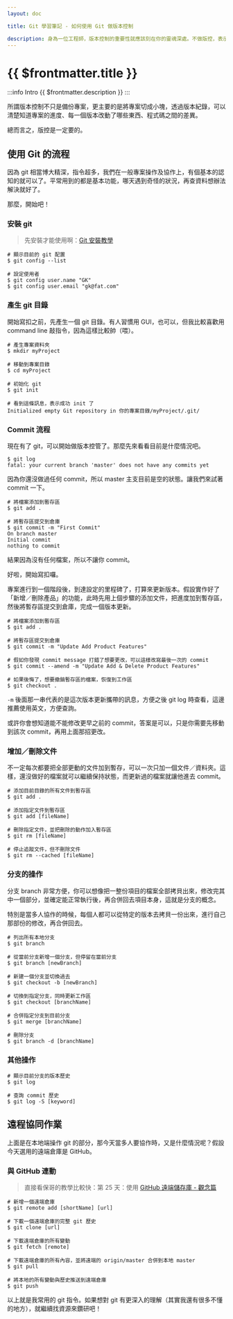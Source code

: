 ```yaml
---
layout: doc

title: Git 學習筆記 - 如何使用 Git 做版本控制

description: 身為一位工程師，版本控制的重要性就應該刻在你的靈魂深處。不做版控，表示你必需冒著風險修復更動程式碼之後出現的 bug，也代表你的網站被攻擊之後，沒辦法恢復到原來的狀態。
---
```


# {{ $frontmatter.title }}

:::info Intro
{{ $frontmatter.description }}
:::

所謂版本控制不只是備份專案，更主要的是將專案切成小塊，透過版本紀錄，可以清楚知道專案的進度、每一個版本改動了哪些東西、程式碼之間的差異。

總而言之，版控是一定要的。

## 使用 Git 的流程

因為 git 相當博大精深，指令超多，我們在一般專案操作及協作上，有個基本的認知的就可以了。平常用到的都是基本功能，哪天遇到奇怪的狀況，再查資料想辦法解決就好了。

那麼，開始吧！

### 安裝 git

> 先安裝才能使用啊：[Git 安裝教學](https://git-scm.com/book/zh-tw/v2/%E9%96%8B%E5%A7%8B-Git-%E5%AE%89%E8%A3%9D%E6%95%99%E5%AD%B8)

```bash:line-numbers
# 顯示目前的 git 配置
$ git config --list

# 設定使用者
$ git config user.name "GK"
$ git config user.email "gk@fat.com"
```

### 產生 git 目錄

開始寫扣之前，先產生一個 git 目錄。有人習慣用 GUI，也可以，但我比較喜歡用 command line 敲指令，因為這樣比較帥（喂）。

```bash:line-numbers
# 產生專案資料夾
$ mkdir myProject

# 移動到專案目錄
$ cd myProject

# 初始化 git
$ git init

# 看到這條訊息，表示成功 init 了
Initialized empty Git repository in 你的專案目錄/myProject/.git/
```

### Commit 流程

現在有了 git，可以開始做版本控管了。那麼先來看看目前是什麼情況吧。

```bash:line-numbers
$ git log
fatal: your current branch 'master' does not have any commits yet
```

因為你還沒做過任何 commit，所以 master 主支目前是空的狀態。讓我們來試著 commit 一下。

```bash:line-numbers
# 將檔案添加到暫存區
$ git add .

# 將暫存區提交到倉庫
$ git commit -m "First Commit"
On branch master
Initial commit
nothing to commit
```

結果因為沒有任何檔案，所以不讓你 commit。

好啦，開始寫扣囉。

專案進行到一個階段後，到達設定的里程碑了，打算來更新版本。假設實作好了「新增／刪除產品」的功能，此時先用上個步驟的添加文件，把進度加到暫存區，然後將暫存區提交到倉庫，完成一個版本更新。

```bash:line-numbers
# 將檔案添加到暫存區
$ git add .

# 將暫存區提交到倉庫
$ git commit -m "Update Add Product Features"

# 假如你發現 commit message 打錯了想要更改，可以這樣改寫最後一次的 commit
$ git commit --amend -m "Update Add & Delete Product Features"

# 如果後悔了，想要撤銷暫存區的檔案，恢復到工作區
$ git checkout .
```

`-m` 後面那一串代表的是這次版本更新攜帶的訊息，方便之後 git log 時查看，這邊推薦使用英文，方便查詢。

或許你會想知道能不能修改更早之前的 commit，答案是可以，只是你需要先移動到該次 commit，再用上面那招更改。

### 增加／刪除文件

不一定每次都要把全部更動的文件加到暫存，可以一次只加一個文件／資料夾。這樣，還沒做好的檔案就可以繼續保持狀態，而更新過的檔案就讓他進去 commit。

```bash:line-numbers
# 添加目前目錄的所有文件到暫存區
$ git add .

# 添加指定文件到暫存區
$ git add [fileName]

# 刪除指定文件，並把刪除的動作加入暫存區
$ git rm [fileName]

# 停止追蹤文件，但不刪除文件
$ git rm --cached [fileName]
```

### 分支的操作

分支 branch 非常方便，你可以想像把一整份項目的檔案全部拷貝出來，修改完其中一個部分，並確定能正常執行後，再合併回去項目本身，這就是分支的概念。

特別是當多人協作的時候，每個人都可以從特定的版本去拷貝一份出來，進行自己那部份的修改，再合併回去。

```bash:line-numbers
# 列出所有本地分支
$ git branch

# 從當前分支新增一個分支，但停留在當前分支
$ git branch [newBranch]

# 新建一個分支並切換過去
$ git checkout -b [newBranch]

# 切換到指定分支，同時更新工作區
$ git checkout [branchName]

# 合併指定分支到目前分支
$ git merge [branchName]

# 刪除分支
$ git branch -d [branchName]
```

### 其他操作

```bash:line-numbers
# 顯示目前分支的版本歷史
$ git log

# 查詢 commit 歷史
$ git log -S [keyword]
```

## 遠程協同作業

上面是在本地端操作 git 的部分，那今天當多人要協作時，又是什麼情況呢？假設今天選用的遠端倉庫是 GitHub。

### 與 GitHub 連動

> 直接看保哥的教學比較快：第 25 天：使用 [GitHub 遠端儲存庫 - 觀念篇](https://github.com/doggy8088/Learn-Git-in-30-days/blob/master/zh-tw/25.md)

```bash:line-numbers
# 新增一個遠端倉庫
$ git remote add [shortName] [url]

# 下載一個遠端倉庫的完整 git 歷史
$ git clone [url]

# 下載遠端倉庫的所有變動
$ git fetch [remote]

# 下載遠端倉庫的所有內容，並將遠端的 origin/master 合併到本地 master
$ git pull

# 將本地的所有變動與歷史推送到遠端倉庫
$ git push
```

以上就是我常用的 git 指令。如果想對 git 有更深入的理解（其實我還有很多不懂的地方），就繼續找資源來鑽研吧！
